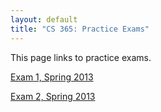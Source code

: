```yaml
---
layout: default
title: "CS 365: Practice Exams"
---
```


This page links to practice exams.

[Exam 1, Spring 2013](cs365-spring2013-exam1.pdf)

[Exam 2, Spring 2013](cs365-spring2013-exam2.pdf)
